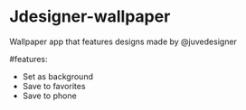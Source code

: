 # Jdesigner-wallpaper

Wallpaper app that features designs made by @juvedesigner

#features:
- Set as background
- Save to favorites
- Save to phone

